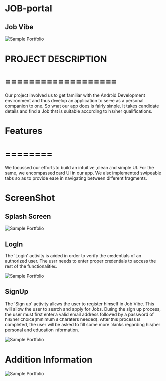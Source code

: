 # JOB-portal
## Job Vibe 
![Sample Portfolio](https://github.com/Rocktim53/JOB-portal/blob/master/jvtie.png)

 # PROJECT DESCRIPTION
 # ===================
 Our project involved us to get familiar with the Android Development environment and thus develop an application 
 to serve as a personal companion to one. 
 So what our app does is fairly simple. It takes candidate details and find a Job that is suitable according to 
 his/her qualifications.

 # Features
 # ========
 We focussed our efforts to build an intuitive ,clean and simple UI. For the same, we encompassed card UI in our app. 
 We also implemented swipeable tabs so as to provide ease in navigating between different fragments.

# ScreenShot

## Splash Screen
 ![Sample Portfolio](https://github.com/Rocktim53/JOB-portal/blob/master/screenshots/screenshot/Splash.png)

## LogIn
The 'Login' activity is added in order to verify the credentials of an authorized user. The user needs to enter proper
credentials to access the rest of the functionalities.

 ![Sample Portfolio](https://github.com/Rocktim53/JOB-portal/blob/master/screenshots/screenshot/Login.png)

## SignUp
The 'Sign up' activity allows the user to register himself in Job Vibe. This will allow the user to search and apply for Jobs. 
During the sign up process, the user must first enter a valid email address followed by a password of his/her choice(minimum 8 charaters needed).
After this process is completed, the user will be asked to fill some more blanks regarding his/her personal and education information.

 ![Sample Portfolio](https://github.com/Rocktim53/JOB-portal/blob/master/screenshots/screenshot/Signup.png)

 # Addition Information
 ![Sample Portfolio](https://github.com/Rocktim53/JOB-portal/blob/master/screenshots/screenshot/ProfilePersonal.png)



